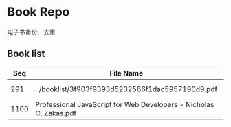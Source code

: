 Book Repo
=========

电子书备份、去重

Book list
---------

| Seq | File Name | Size | MD5 |
| --- | --------- | ---- | --- |
| 291 | ../booklist/3f903f9393d5232566f1dac5957190d9.pdf | 9.1 MB | 3f903f9393d5232566f1dac5957190d9 | 
| 1100 | Professional JavaScript for Web Developers - Nicholas C. Zakas.pdf | 9.1 MB | 3f903f9393d5232566f1dac5957190d9 | 
